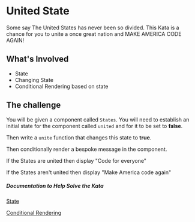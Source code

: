 # United State

Some say The United States has never been so divided. This Kata is a chance for you to unite
a once great nation and MAKE AMERICA CODE AGAIN!

## What's Involved

- State
- Changing State
- Conditional Rendering based on state

## The challenge

You will be given a component called `States`. You will need to establish an initial state for
the component called `united` and for it to be set to __false__.

Then write a `unite` function that changes this state to __true__.

Then conditionally render a bespoke message in the component.

If the States are united then display "Code for everyone"

If the States aren't united then display "Make America code again"

##### Documentation to Help Solve the Kata

[State](https://reactjs.org/docs/state-and-lifecycle.html)

[Conditional Rendering](https://reactjs.org/docs/conditional-rendering.html)
